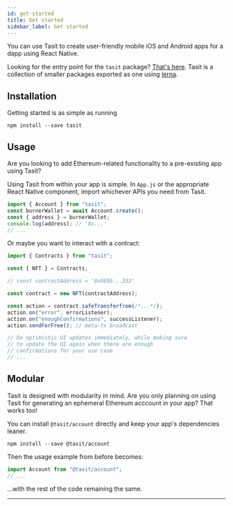 ```yaml
---
id: get-started
title: Get started
sidebar_label: Get started
---
```


You can use Tasit to create user-friendly mobile iOS and Android apps for a dapp using React Native.

Looking for the entry point for the `tasit` package? [That's here](https://github.com/tasitlabs/tasit-sdk/tree/develop/packages/sdk). Tasit is a collection of smaller packages exported as one using [lerna](https://lerna.js.org/).

## Installation

Getting started is as simple as running

`npm install --save tasit`

## Usage

Are you looking to add Ethereum-related functionality to a pre-existing app using Tasit?

Using Tasit from within your app is simple.
In `App.js` or the appropriate React Native component, import whichever APIs you need from Tasit.

```js
import { Account } from "tasit";
const burnerWallet = await Account.create();
const { address } = burnerWallet;
console.log(address); // '0x...'
// ...
```

Or maybe you want to interact with a contract:

```javascript
import { Contracts } from "tasit";

const { NFT } = Contracts;

// const contractAddress = '0x0E86...333'

const contract = new NFT(contractAddress);

const action = contract.safeTransferfrom(/*...*/);
action.on("error", errorListener);
action.on("enoughConfirmations", successListener);
action.sendForFree(); // meta-tx broadcast

// Do optimistic UI updates immediately, while making sure
// to update the UI again when there are enough
// confirmations for your use case
// ...
```

## Modular

Tasit is designed with modularity in mind. Are you only planning on using Tasit for generating an ephemeral Ethereum acccount in your app? That works too!

You can install `@tasit/account` directly and keep your app's dependencies leaner.

```
npm install --save @tasit/account
```

Then the usage example from before becomes:

```javascript
import Account from "@tasit/account";
// ...
```

...with the rest of the code remaining the same.

---
